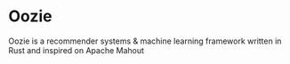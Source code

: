 # Oozie

Oozie is a recommender systems & machine learning framework written in Rust and inspired on Apache Mahout